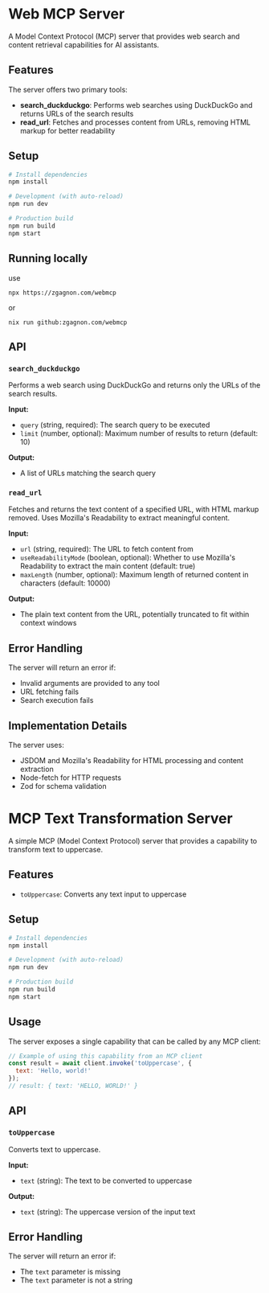 # Web MCP Server

A Model Context Protocol (MCP) server that provides web search and content retrieval capabilities for AI assistants.

## Features

The server offers two primary tools:

- **search_duckduckgo**: Performs web searches using DuckDuckGo and returns URLs of the search results
- **read_url**: Fetches and processes content from URLs, removing HTML markup for better readability

## Setup

```bash
# Install dependencies
npm install

# Development (with auto-reload)
npm run dev

# Production build
npm run build
npm start
```

## Running locally

use 

`npx https://zgagnon.com/webmcp`

or

`nix run github:zgagnon.com/webmcp`


## API

### `search_duckduckgo`

Performs a web search using DuckDuckGo and returns only the URLs of the search results.

**Input:**
- `query` (string, required): The search query to be executed
- `limit` (number, optional): Maximum number of results to return (default: 10)

**Output:**
- A list of URLs matching the search query

### `read_url`

Fetches and returns the text content of a specified URL, with HTML markup removed. Uses Mozilla's Readability to extract meaningful content.

**Input:**
- `url` (string, required): The URL to fetch content from
- `useReadabilityMode` (boolean, optional): Whether to use Mozilla's Readability to extract the main content (default: true)
- `maxLength` (number, optional): Maximum length of returned content in characters (default: 10000)

**Output:**
- The plain text content from the URL, potentially truncated to fit within context windows

## Error Handling

The server will return an error if:
- Invalid arguments are provided to any tool
- URL fetching fails
- Search execution fails

## Implementation Details

The server uses:
- JSDOM and Mozilla's Readability for HTML processing and content extraction
- Node-fetch for HTTP requests
- Zod for schema validation
# MCP Text Transformation Server

A simple MCP (Model Context Protocol) server that provides a capability to transform text to uppercase.

## Features

- `toUppercase`: Converts any text input to uppercase

## Setup

```bash
# Install dependencies
npm install

# Development (with auto-reload)
npm run dev

# Production build
npm run build
npm start
```

## Usage

The server exposes a single capability that can be called by any MCP client:

```javascript
// Example of using this capability from an MCP client
const result = await client.invoke('toUppercase', {
  text: 'Hello, world!'
});
// result: { text: 'HELLO, WORLD!' }
```

## API

### `toUppercase`

Converts text to uppercase.

**Input:**
- `text` (string): The text to be converted to uppercase

**Output:**
- `text` (string): The uppercase version of the input text

## Error Handling

The server will return an error if:
- The `text` parameter is missing
- The `text` parameter is not a string